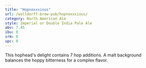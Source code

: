 ```yaml
---
title: "Hopnoxxxious"
url: /walldorff-brew-pub/hopnoxxxious/
category: North American Ale
style: Imperial or Double India Pale Ale
abv: 7.45
ibu: 0
srm: 0
upc: 0
---
```

This hophead's delight contains 7 hop additions. A malt background balances the hoppy bitterness for a complex flavor.
